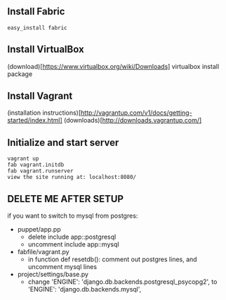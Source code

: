 
## Install Fabric
```
easy_install fabric
```

## Install VirtualBox
(download)[https://www.virtualbox.org/wiki/Downloads] virtualbox
install package

## Install Vagrant
(installation instructions)[http://vagrantup.com/v1/docs/getting-started/index.html]
(downloads)[http://downloads.vagrantup.com/]

## Initialize and start server
```
vagrant up
fab vagrant.initdb
fab vagrant.runserver
view the site running at: localhost:8080/
```



## DELETE ME AFTER SETUP ##
if you want to switch to mysql from postgres:
* puppet/app.pp
    * delete include app::postgresql
    * uncomment include app::mysql
* fabfile/vagrant.py
    * in function def resetdb(): comment out postgres lines, and uncomment mysql lines    
* project/settings/base.py
    * change 'ENGINE': 'django.db.backends.postgresql_psycopg2', to  'ENGINE': 'django.db.backends.mysql', 

